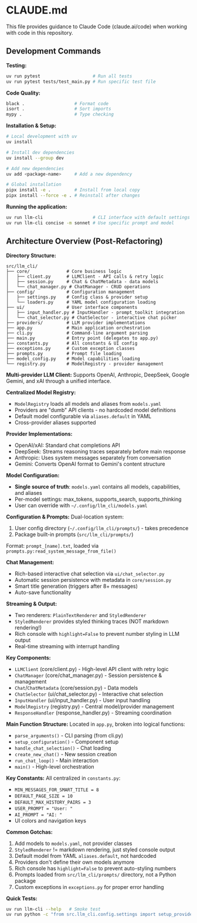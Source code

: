 # CLAUDE.md

This file provides guidance to Claude Code (claude.ai/code) when working with code in this repository.

## Development Commands

**Testing:**
```bash
uv run pytest                    # Run all tests
uv run pytest tests/test_main.py # Run specific test file
```

**Code Quality:**
```bash
black .                   # Format code
isort .                   # Sort imports
mypy .                    # Type checking
```

**Installation & Setup:**
```bash
# Local development with uv
uv install

# Install dev dependencies
uv install --group dev

# Add new dependencies
uv add <package-name>     # Add a new dependency

# Global installation
pipx install -e .         # Install from local copy
pipx install --force -e . # Reinstall after changes
```

**Running the application:**
```bash
uv run llm-cli                   # CLI interface with default settings
uv run llm-cli concise -m sonnet # Use specific prompt and model
```

## Architecture Overview (Post-Refactoring)

**Directory Structure:**
```
src/llm_cli/
├── core/              # Core business logic
│   ├── client.py      # LLMClient - API calls & retry logic
│   ├── session.py     # Chat & ChatMetadata - data models
│   └── chat_manager.py # ChatManager - CRUD operations
├── config/            # Configuration management
│   ├── settings.py    # Config class & provider setup
│   └── loaders.py     # YAML model configuration loading
├── ui/                # User interface components
│   ├── input_handler.py # InputHandler - prompt_toolkit integration
│   └── chat_selector.py # ChatSelector - interactive chat picker
├── providers/         # LLM provider implementations
├── app.py             # Main application orchestration
├── cli.py             # Command-line argument parsing
├── main.py            # Entry point (delegates to app.py)
├── constants.py       # All constants & UI config
├── exceptions.py      # Custom exception classes
├── prompts.py         # Prompt file loading
├── model_config.py    # Model capabilities loading
└── registry.py        # ModelRegistry - provider management
```

**Multi-provider LLM Client:**
Supports OpenAI, Anthropic, DeepSeek, Google Gemini, and xAI through a unified interface.

**Centralized Model Registry:**
- `ModelRegistry` loads all models and aliases from `models.yaml` 
- Providers are "dumb" API clients - no hardcoded model definitions
- Default model configurable via `aliases.default` in YAML
- Cross-provider aliases supported

**Provider Implementations:**
- OpenAI/xAI: Standard chat completions API
- DeepSeek: Streams reasoning traces separately before main response  
- Anthropic: Uses system messages separately from conversation
- Gemini: Converts OpenAI format to Gemini's content structure

**Model Configuration:**
- **Single source of truth**: `models.yaml` contains all models, capabilities, and aliases
- Per-model settings: max_tokens, supports_search, supports_thinking
- User can override with `~/.config/llm_cli/models.yaml`

**Configuration & Prompts:**
Dual-location system:
1. User config directory (`~/.config/llm_cli/prompts/`) - takes precedence
2. Package built-in prompts (`src/llm_cli/prompts/`)

Format: `prompt_[name].txt`, loaded via `prompts.py:read_system_message_from_file()`

**Chat Management:**
- Rich-based interactive chat selection via `ui/chat_selector.py`
- Automatic session persistence with metadata in `core/session.py`
- Smart title generation (triggers after 8+ messages)
- Auto-save functionality

**Streaming & Output:**
- Two renderers: `PlainTextRenderer` and `StyledRenderer` 
- `StyledRenderer` provides styled thinking traces (NOT markdown rendering!)
- Rich console with `highlight=False` to prevent number styling in LLM output
- Real-time streaming with interrupt handling

**Key Components:**
- `LLMClient` (core/client.py) - High-level API client with retry logic
- `ChatManager` (core/chat_manager.py) - Session persistence & management
- `Chat`/`ChatMetadata` (core/session.py) - Data models
- `ChatSelector` (ui/chat_selector.py) - Interactive chat selection
- `InputHandler` (ui/input_handler.py) - User input handling
- `ModelRegistry` (registry.py) - Central model/provider management
- `ResponseHandler` (response_handler.py) - Streaming coordination

**Main Function Structure:**
Located in `app.py`, broken into logical functions:
- `parse_arguments()` - CLI parsing (from cli.py)
- `setup_configuration()` - Component setup  
- `handle_chat_selection()` - Chat loading
- `create_new_chat()` - New session creation
- `run_chat_loop()` - Main interaction
- `main()` - High-level orchestration

**Key Constants:**
All centralized in `constants.py`:
- `MIN_MESSAGES_FOR_SMART_TITLE = 8`
- `DEFAULT_PAGE_SIZE = 10` 
- `DEFAULT_MAX_HISTORY_PAIRS = 3`
- `USER_PROMPT = "User: "`
- `AI_PROMPT = "AI: "`
- UI colors and navigation keys

**Common Gotchas:**
1. Add models to `models.yaml`, not provider classes
2. `StyledRenderer` != markdown rendering, just styled console output
3. Default model from YAML `aliases.default`, not hardcoded
4. Providers don't define their own models anymore
5. Rich console has `highlight=False` to prevent auto-styling numbers
6. Prompts loaded from `src/llm_cli/prompts/` directory, not a Python package
7. Custom exceptions in `exceptions.py` for proper error handling

**Quick Tests:**
```bash
uv run llm-cli --help   # Smoke test
uv run python -c "from src.llm_cli.config.settings import setup_providers; print(list(setup_providers().get_available_models().keys()))"  # Test model loading
```